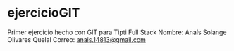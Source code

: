 # ejercicioGIT
Primer ejercicio hecho con GIT para Tipti Full Stack
Nombre: Anaís Solange Olivares Quelal
Correo: anais.14813@gmail.com
